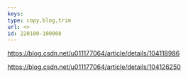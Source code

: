 ```yaml
---
keys: 
type: copy,blog,trim
url: <>
id: 220100-100008
---
```


<https://blog.csdn.net/u011177064/article/details/104118986>

<https://blog.csdn.net/u011177064/article/details/104126250>
